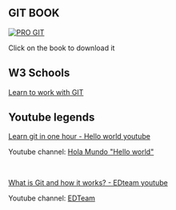 ## GIT BOOK
<a href="https://git-scm.com/book/en/v2">
  <img src="https://git-scm.com/images/progit2.png" alt="PRO GIT">
</a>

<p>Click on the book to download it</p>

## W3 Schools
<a href="https://www.w3schools.com/git/default.asp">Learn to work with GIT</a>

## Youtube legends
<a href="https://www.youtube.com/watch?v=VdGzPZ31ts8">Learn git in one hour - Hello world youtube</a><br>
<p>Youtube channel: <a href="https://www.youtube.com/c/HolaMundoDev">Hola Mundo "Hello world"</a></p><br>

<a href="https://www.youtube.com/watch?v=jGehuhFhtnE">What is Git and how it works? - EDteam youtube</a><br>
<p>Youtube channel: <a href="https://www.youtube.com/channel/UCP15FVAA2UL-QOcGhy7-ezA">EDTeam</a></p>
